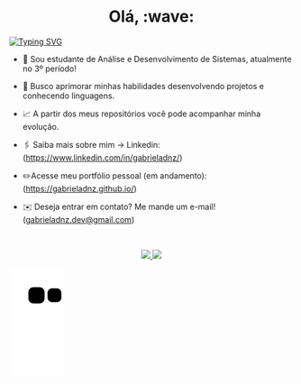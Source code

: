 <h1 align="center"><b>Olá, :wave:</b></h1> 
<a href="https://git.io/typing-svg"><img src="https://readme-typing-svg.demolab.com?font=Fira+Code&pause=1000&width=435&lines=Bem-vindo(a) ao meu GitHub!" alt="Typing SVG"/></a>
<br/>
 
- 📖 Sou estudante de Análise e Desenvolvimento de Sistemas, atualmente no 3º período!
- 🧩 Busco aprimorar minhas habilidades desenvolvendo projetos e conhecendo linguagens.
- 📈 A partir dos meus repositórios você pode acompanhar minha evolução.
- 🖇️ Saiba mais sobre mim -> Linkedin: (https://www.linkedin.com/in/gabrieladnz/)
- ✏️Acesse meu portfólio pessoal (em andamento): (https://gabrieladnz.github.io/)
- :envelope:	Deseja entrar em contato? Me mande um e-mail! (gabrieladnz.dev@gmail.com)

  <br />
  
<!---
gbdnz/gbdnz is a ✨ special ✨ repository because its `README.md` (this file) appears on your GitHub profile.
You can click the Preview link to take a look at your changes.
--->

<div align="center">
<div> <a href="https://github.com/gabrieladnz">
<img height="180em" src="https://github-readme-stats.vercel.app/api/top-langs/?username=gabrieladnz&layout=compact&langs_count=7&theme=dracula"/>
<img height="180em" src="https://github-readme-stats.vercel.app/api?username=gabrieladnz&show_icons=true&theme=radical"/>
</div>
</div>
 
![snake gif](https://github.com/gabrieladnz/gabrieladnz/blob/output/github-contribution-grid-snake.svg)
